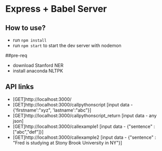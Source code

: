# Express + Babel Server

## How to use?
*  run `npm install`
* run `npm start` to start the dev server with nodemon

##pre-req
* download Stanford NER
* install anaconda NLTPK 

## API links 
* [GET]http://localhost:3000/
* [GET]http://localhost:3000/callpythonscript   [input data - {'firstname':"xyz", 'lastname':"abc"}]
* [GET]http://localhost:3000/callpythonscript_return  [input data - any json]
* [GET]http://localhost:3000/callexample1  [input data - {"sentence" : ["abc","def"]}]
* [GET]http://localhost:3000/callexample2  [input data - {"sentence" : "Fred is studying at Stony Brook University in NY"}]



